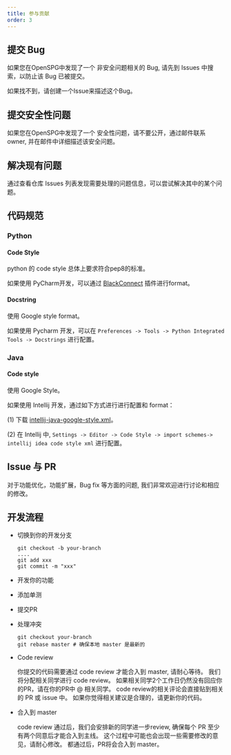 ```yaml
---
title: 参与贡献
order: 3
---
```


## 提交 Bug

如果您在OpenSPG中发现了一个 非安全问题相关的 Bug, 请先到 Issues 中搜索，以防止该 Bug 已被提交。

如果找不到，请创建一个Issue来描述这个Bug。

## 提交安全性问题

如果您在OpenSPG中发现了一个 安全性问题，请不要公开，通过邮件联系 owner, 并在邮件中详细描述该安全问题。

## 解决现有问题

通过查看仓库 Issues 列表发现需要处理的问题信息，可以尝试解决其中的某个问题。

## 代码规范

### Python

#### Code Style

python 的 code style 总体上要求符合pep8的标准。

如果使用 PyCharm开发，可以通过 [BlackConnect](https://black.readthedocs.io/en/stable/integrations/editors.html) 插件进行format。

#### Docstring

使用 Google style format。

如果使用 Pycharm 开发，可以在 `Preferences -> Tools -> Python Integrated Tools -> Docstrings` 进行配置。

### Java

#### Code style

使用 Google Style。

如果使用 Intellij 开发，通过如下方式进行进行配置和 format：

(1) 下载 [intellij-java-google-style.xml](https://github.com/google/styleguide/blob/gh-pages/intellij-java-google-style.xml)。

(2) 在 Intellij 中, `Settings -> Editor -> Code Style -> import schemes-> intellij idea code style xml` 进行配置。

## Issue 与 PR

对于功能优化，功能扩展，Bug fix 等方面的问题, 我们非常欢迎进行讨论和相应的修改。

## 开发流程

* 切换到你的开发分支
  ```
  git checkout -b your-branch
  ....
  git add xxx
  git commit -m "xxx"
  ```

* 开发你的功能
* 添加单测
* 提交PR
* 处理冲突

  ```
  git checkout your-branch
  git rebase master # 确保本地 master 是最新的
  ```
* Code review

  你提交的代码需要通过 code review 才能合入到 master, 请耐心等待。
  我们将分配相关同学进行 code review。
  如果相关同学2个工作日仍然没有回应你的PR，请在你的PR中 @ 相关同学。
  code review的相关评论会直接贴到相关的 PR 或 issue 中。 如果你觉得相关建议是合理的，请更新你的代码。

* 合入到 master

  code review 通过后，我们会安排新的同学进一步review, 确保每个 PR 至少有两个同意后才能合入到主线。
  这个过程中可能也会出现一些需要修改的意见，请耐心修改。
  都通过后，PR将会合入到 master。
